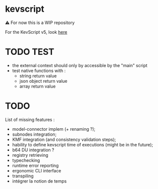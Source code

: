 # kevscript
:warning: For now this is a WIP repository  

For the KevScript v5, look [here](https://github.com/dukeboard/kevoree/tree/master/kevoree-core/org.kevoree.kevscript)

# TODO TEST
 * the external context should only by accessible by the "main" script
 * test native functions with :
   * string return value
   * json object return value
   * array return value


# TODO
List of missing features :
 * model-connector implem (+ renaming ?);
 * subnodes integration;
 * KMF integration (and consistency validation steps);
 * hability to define kevscript time of executions (might be in the future);
 * b64 DU integration ?
 * registry retrieving
 * typechecking
 * runtime error reporting
 * ergonomic CLI interface
 * transpiling
 * intégrer la notion de temps

